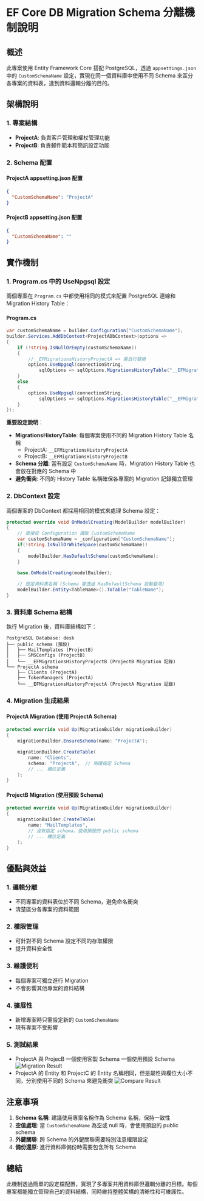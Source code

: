 # EF Core DB Migration Schema 分離機制說明

## 概述

此專案使用 Entity Framework Core 搭配 PostgreSQL，透過 `appsettings.json` 中的 `CustomSchemaName` 設定，實現在同一個資料庫中使用不同 Schema 來區分各專案的資料表，達到資料邏輯分離的目的。

## 架構說明

### 1. 專案結構
- **ProjectA**: 負責客戶管理和權杖管理功能
- **ProjectB**: 負責郵件範本和簡訊設定功能

### 2. Schema 配置

#### ProjectA appsetting.json 配置
```json
{
  "CustomSchemaName": "ProjectA"
}
```

#### ProjectB appsetting.json 配置
```json
{
  "CustomSchemaName": ""
}
```

## 實作機制

### 1. Program.cs 中的 UseNpgsql 設定

兩個專案在 `Program.cs` 中都使用相同的模式來配置 PostgreSQL 連線和 Migration History Table：

#### Program.cs
```csharp
var customSchemaName = builder.Configuration["CustomSchemaName"];
builder.Services.AddDbContext<ProjectADbContext>(options =>
{
    if (!string.IsNullOrEmpty(customSchemaName))
    {
        //__EFMigrationsHistoryProjectA => 需自行替換
        options.UseNpgsql(connectionString,
            sqlOptions => sqlOptions.MigrationsHistoryTable("__EFMigrationsHistoryProjectA", customSchemaName));
    }
    else
    {
        options.UseNpgsql(connectionString,
            sqlOptions => sqlOptions.MigrationsHistoryTable("__EFMigrationsHistoryProjectA"));
    }
});
```

**重要設定說明**：
- **MigrationsHistoryTable**: 每個專案使用不同的 Migration History Table 名稱
  - ProjectA: `__EFMigrationsHistoryProjectA`
  - ProjectB: `__EFMigrationsHistoryProjectB`
- **Schema 分離**: 當有設定 `CustomSchemaName` 時，Migration History Table 也會放在對應的 Schema 中
- **避免衝突**: 不同的 History Table 名稱確保各專案的 Migration 記錄獨立管理

### 2. DbContext 設定

兩個專案的 DbContext 都採用相同的模式來處理 Schema 設定：

```csharp
protected override void OnModelCreating(ModelBuilder modelBuilder)
{
    // 直接從 Configuration 讀取 CustomSchemaName
    var customSchemaName = _configuration["CustomSchemaName"];
    if(!string.IsNullOrWhiteSpace(customSchemaName))
    {
        modelBuilder.HasDefaultSchema(customSchemaName);
    }

    base.OnModelCreating(modelBuilder);
    
    // 設定資料表名稱 (Schema 會透過 HasDefaultSchema 自動套用)
    modelBuilder.Entity<TableName>().ToTable("TableName");
}
```

### 3. 資料庫 Schema 結構

執行 Migration 後，資料庫結構如下：

```
PostgreSQL Database: desk
├── public schema (預設)
│   ├── MailTemplates (ProjectB)
│   ├── SMSConfigs (ProjectB)
│   └── __EFMigrationsHistoryProjectB (ProjectB Migration 記錄)
└── ProjectA schema
    ├── Clients (ProjectA)
    ├── TokenManagers (ProjectA)
    └── __EFMigrationsHistoryProjectA (ProjectA Migration 記錄)
```

### 4. Migration 生成結果

#### ProjectA Migration (使用 ProjectA Schema)
```csharp
protected override void Up(MigrationBuilder migrationBuilder)
{
    migrationBuilder.EnsureSchema(name: "ProjectA");

    migrationBuilder.CreateTable(
        name: "Clients",
        schema: "ProjectA",  // 明確指定 Schema
        // ... 欄位定義
    );
}
```

#### ProjectB Migration (使用預設 Schema)
```csharp
protected override void Up(MigrationBuilder migrationBuilder)
{
    migrationBuilder.CreateTable(
        name: "MailTemplates",
        // 沒有指定 schema，使用預設的 public schema
        // ... 欄位定義
    );
}
```

## 優點與效益

### 1. 邏輯分離
- 不同專案的資料表位於不同 Schema，避免命名衝突
- 清楚區分各專案的資料範圍

### 2. 權限管理
- 可針對不同 Schema 設定不同的存取權限
- 提升資料安全性

### 3. 維護便利
- 每個專案可獨立進行 Migration
- 不會影響其他專案的資料結構

### 4. 擴展性
- 新增專案時只需設定新的 `CustomSchemaName`
- 現有專案不受影響

### 5. 測試結果
- ProjectA 與 ProjecB 一個使用客製 Schema 一個使用預設 Schema 
  ![Migration Result](./assets/result.png)
- ProjectA 的 Entity 和 ProjectC 的 Entity 名稱相同，但是屬性與欄位大小不同，分別使用不同的 Schema 來避免衝突
  ![Compare Result](./assets/compare.png)

## 注意事項

1. **Schema 名稱**: 建議使用專案名稱作為 Schema 名稱，保持一致性
2. **空值處理**: 當 `CustomSchemaName` 為空或 null 時，會使用預設的 public schema
3. **外鍵關聯**: 跨 Schema 的外鍵關聯需要特別注意權限設定
4. **備份還原**: 進行資料庫備份時需要包含所有 Schema

## 總結

此機制透過簡單的設定檔配置，實現了多專案共用資料庫但邏輯分離的目標。每個專案都能獨立管理自己的資料結構，同時維持整體架構的清晰性和可維護性。